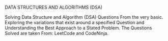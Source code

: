 DATA STRUCTURES AND ALGORITHMS (DSA)

Solving Data Structure and Algorithm (DSA) Questions From the very basic. 
Exploring the variations that exist around a specified Question and Understanding the Best Approach to a Stated Problem.
The Questions Solved are taken From: LeetCode and CodeNinja.
